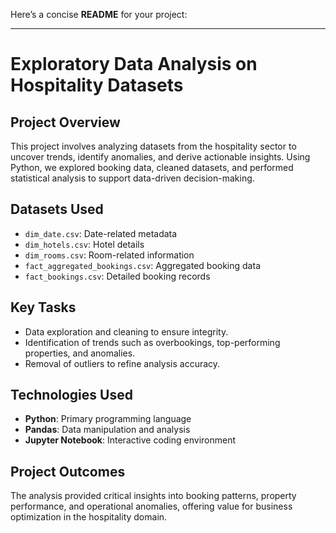 Here’s a concise **README** for your project:

---

# **Exploratory Data Analysis on Hospitality Datasets**

## **Project Overview**  
This project involves analyzing datasets from the hospitality sector to uncover trends, identify anomalies, and derive actionable insights. Using Python, we explored booking data, cleaned datasets, and performed statistical analysis to support data-driven decision-making.

## **Datasets Used**  
- `dim_date.csv`: Date-related metadata  
- `dim_hotels.csv`: Hotel details  
- `dim_rooms.csv`: Room-related information  
- `fact_aggregated_bookings.csv`: Aggregated booking data  
- `fact_bookings.csv`: Detailed booking records  

## **Key Tasks**  
- Data exploration and cleaning to ensure integrity.  
- Identification of trends such as overbookings, top-performing properties, and anomalies.  
- Removal of outliers to refine analysis accuracy.

## **Technologies Used**  
- **Python**: Primary programming language  
- **Pandas**: Data manipulation and analysis  
- **Jupyter Notebook**: Interactive coding environment  

## **Project Outcomes**  
The analysis provided critical insights into booking patterns, property performance, and operational anomalies, offering value for business optimization in the hospitality domain.

